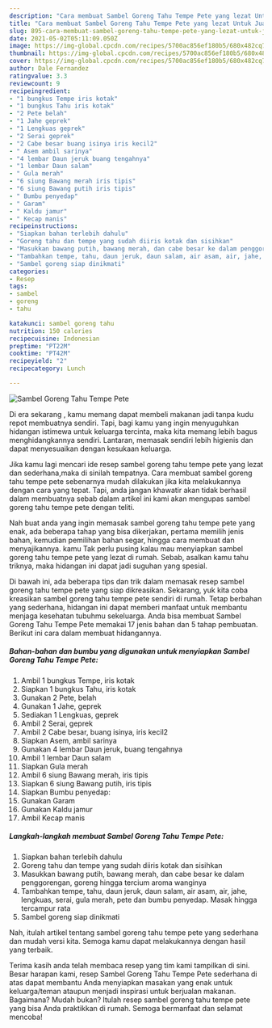 ```yaml
---
description: "Cara membuat Sambel Goreng Tahu Tempe Pete yang lezat Untuk Jualan"
title: "Cara membuat Sambel Goreng Tahu Tempe Pete yang lezat Untuk Jualan"
slug: 895-cara-membuat-sambel-goreng-tahu-tempe-pete-yang-lezat-untuk-jualan
date: 2021-05-02T05:11:09.050Z
image: https://img-global.cpcdn.com/recipes/5700ac856ef180b5/680x482cq70/sambel-goreng-tahu-tempe-pete-foto-resep-utama.jpg
thumbnail: https://img-global.cpcdn.com/recipes/5700ac856ef180b5/680x482cq70/sambel-goreng-tahu-tempe-pete-foto-resep-utama.jpg
cover: https://img-global.cpcdn.com/recipes/5700ac856ef180b5/680x482cq70/sambel-goreng-tahu-tempe-pete-foto-resep-utama.jpg
author: Dale Fernandez
ratingvalue: 3.3
reviewcount: 9
recipeingredient:
- "1 bungkus Tempe iris kotak"
- "1 bungkus Tahu iris kotak"
- "2 Pete belah"
- "1 Jahe geprek"
- "1 Lengkuas geprek"
- "2 Serai geprek"
- "2 Cabe besar buang isinya iris kecil2"
- " Asem ambil sarinya"
- "4 lembar Daun jeruk buang tengahnya"
- "1 lembar Daun salam"
- " Gula merah"
- "6 siung Bawang merah iris tipis"
- "6 siung Bawang putih iris tipis"
- " Bumbu penyedap"
- " Garam"
- " Kaldu jamur"
- " Kecap manis"
recipeinstructions:
- "Siapkan bahan terlebih dahulu"
- "Goreng tahu dan tempe yang sudah diiris kotak dan sisihkan"
- "Masukkan bawang putih, bawang merah, dan cabe besar ke dalam penggorengan, goreng hingga tercium aroma wanginya"
- "Tambahkan tempe, tahu, daun jeruk, daun salam, air asam, air, jahe, lengkuas, serai, gula merah, pete dan bumbu penyedap. Masak hingga tercampur rata"
- "Sambel goreng siap dinikmati"
categories:
- Resep
tags:
- sambel
- goreng
- tahu

katakunci: sambel goreng tahu 
nutrition: 150 calories
recipecuisine: Indonesian
preptime: "PT22M"
cooktime: "PT42M"
recipeyield: "2"
recipecategory: Lunch

---
```



![Sambel Goreng Tahu Tempe Pete](https://img-global.cpcdn.com/recipes/5700ac856ef180b5/680x482cq70/sambel-goreng-tahu-tempe-pete-foto-resep-utama.jpg)

Di era  sekarang , kamu memang dapat membeli makanan jadi tanpa kudu repot membuatnya sendiri. Tapi, bagi kamu yang ingin menyuguhkan hidangan istimewa untuk keluarga tercinta, maka kita memang lebih bagus menghidangkannya sendiri. Lantaran, memasak sendiri lebih higienis dan dapat menyesuaikan dengan kesukaan keluarga.

Jika kamu lagi mencari ide resep sambel goreng tahu tempe pete yang lezat dan sederhana,maka di sinilah tempatnya. Cara membuat sambel goreng tahu tempe pete  sebenarnya mudah dilakukan jika kita melakukannya dengan cara yang tepat. Tapi, anda jangan khawatir akan tidak berhasil dalam membuatnya 
sebab dalam artikel ini kami akan mengupas sambel goreng tahu tempe pete dengan teliti.  



Nah buat anda yang ingin memasak sambel goreng tahu tempe pete yang enak, ada beberapa tahap yang bisa dikerjakan, pertama memilih jenis bahan, kemudian pemilihan bahan segar, hingga cara membuat dan menyajikannya. kamu Tak perlu pusing kalau mau menyiapkan sambel goreng tahu tempe pete yang lezat di rumah. Sebab, asalkan kamu  tahu triknya, maka hidangan ini dapat jadi suguhan yang spesial.

Di bawah ini, ada beberapa tips dan trik dalam memasak resep sambel goreng tahu tempe pete yang siap dikreasikan. Sekarang, yuk kita coba kreasikan sambel goreng tahu tempe pete sendiri di rumah. Tetap berbahan yang sederhana, hidangan ini dapat memberi manfaat untuk membantu menjaga kesehatan tubuhmu sekeluarga. Anda bisa membuat Sambel Goreng Tahu Tempe Pete memakai 17 jenis bahan dan 5 tahap pembuatan. Berikut ini cara dalam membuat hidangannya.

<!--inarticleads1-->

##### Bahan-bahan dan bumbu yang digunakan untuk menyiapkan Sambel Goreng Tahu Tempe Pete:

1. Ambil 1 bungkus Tempe, iris kotak
1. Siapkan 1 bungkus Tahu, iris kotak
1. Gunakan 2 Pete, belah
1. Gunakan 1 Jahe, geprek
1. Sediakan 1 Lengkuas, geprek
1. Ambil 2 Serai, geprek
1. Ambil 2 Cabe besar, buang isinya, iris kecil2
1. Siapkan  Asem, ambil sarinya
1. Gunakan 4 lembar Daun jeruk, buang tengahnya
1. Ambil 1 lembar Daun salam
1. Siapkan  Gula merah
1. Ambil 6 siung Bawang merah, iris tipis
1. Siapkan 6 siung Bawang putih, iris tipis
1. Siapkan  Bumbu penyedap:
1. Gunakan  Garam
1. Gunakan  Kaldu jamur
1. Ambil  Kecap manis




<!--inarticleads2-->

##### Langkah-langkah membuat Sambel Goreng Tahu Tempe Pete:

1. Siapkan bahan terlebih dahulu
1. Goreng tahu dan tempe yang sudah diiris kotak dan sisihkan
1. Masukkan bawang putih, bawang merah, dan cabe besar ke dalam penggorengan, goreng hingga tercium aroma wanginya
1. Tambahkan tempe, tahu, daun jeruk, daun salam, air asam, air, jahe, lengkuas, serai, gula merah, pete dan bumbu penyedap. Masak hingga tercampur rata
1. Sambel goreng siap dinikmati




Nah, itulah artikel tentang  sambel goreng tahu tempe pete  yang sederhana dan mudah versi kita. Semoga kamu dapat melakukannya dengan hasil yang terbaik. 

Terima kasih anda telah membaca resep yang tim kami tampilkan di sini. Besar harapan kami, resep  Sambel Goreng Tahu Tempe Pete sederhana di atas dapat membantu Anda menyiapkan masakan yang enak untuk keluarga/teman ataupun menjadi inspirasi untuk berjualan makanan. Bagaimana? Mudah bukan? Itulah resep sambel goreng tahu tempe pete yang bisa Anda praktikkan di rumah. Semoga bermanfaat dan selamat mencoba!

